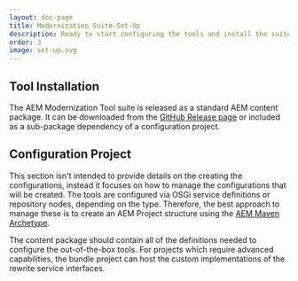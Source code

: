 ```yaml
---
layout: doc-page
title: Modernization Suite Set-Up
description: Ready to start configuring the tools and install the suite.
order: 3
image: set-up.svg
---
```


## Tool Installation

The AEM Modernization Tool suite is released as a standard AEM content package. It can be downloaded from the <a href="https://github.com/adobe/aem-modernize-tools/releases/" target="_blank">GitHub Release page</a> or included as a sub-package dependency of a configuration project.

## Configuration Project

This section isn't intended to provide details on the creating the configurations, instead it focuses on how to manage the configurations that will be created. The tools are configured via OSGi service definitions or repository nodes, depending on the type. Therefore, the best approach to manage these is to create an AEM Project structure using the <a href="https://github.com/adobe/aem-project-archetype" target="_blank">AEM Maven Archetype</a>.

The content package should contain all of the definitions needed to configure the out-of-the-box tools. For projects which require advanced capabilities, the bundle project can host the custom implementations of the rewrite service interfaces.

